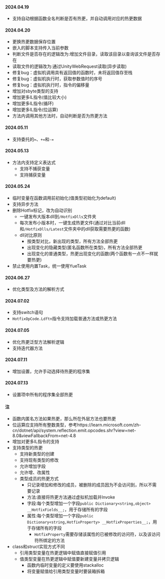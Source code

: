 #### 2024.04.19
- 支持自动根据函数全名判断是否有热更，并自动调用对应的热更数据

#### 2024.04.20
- 更换热更数据保存位置
- 嵌入的脚本支持传入当前参数
- 判断文件是否存在的逻辑改为:增加文件目录，读取该目录以查询该文件是否存在
- 读取文件的逻辑改为:通过UnityWebRequest读取(异步读取)
- 修复bug：虚拟机调用具有返回值的函数时，未将返回值存至栈
- 修复bug：虚拟机执行时，获取参数值时的序号
- 修复bug：虚拟机执行时，指令的偏移量
- 增加对sbyte类型的支持
- 增加更多IL指令(值比较大小)
- 增加更多IL指令(循环)
- 增加更多IL指令(位运算)
- 方法内调用其他方法时，自动判断是否为热更方法

#### 2024.05.11
- 支持委托的`=`、`+=`和`-=`

#### 2024.05.13
- 方法内支持定义表达式
  - 支持不捕获变量
  - 支持捕获变量

#### 2024.05.24
- 临时变量在函数调用前初始化(值类型初始化为default)
- 支持异步方法
- 删除Hotfix标记，改为自动识别
  - 一键发布大版本dll到`/HotfixDlls`文件夹
  - 每次发布小版本时，一键生成热更文件(通过对比当前dll和`/HotfixDlls/Latest`文件夹中的dll获取需要热更的函数)
  - dll对比原则
    - 按类型对比，新出现的类型，所有方法全部热更
    - 出现变化的隐藏类型(匿名函数所在类型)，所有方法全部热更
    - 出现变化的普通类型，热更出现变化的函数(两个函数有一点不一样就要热更)
- 禁止使用内置Task，统一使用YueTask

#### 2024.06.27
- 优化类型及方法的解析方式

#### 2024.07.02
- 支持switch语句
- `HotfixOpCode.Ldftn`指令支持加载普通方法或热更方法

#### 2024.07.05
- 优化热更泛型方法解析逻辑
- 支持迭代器方法

#### 2024.07.11
- 增加设置，允许手动选择待热更的程序集

#### 2024.07.13
- 设置项中所有的程序集全部热更

#### 注
- 函数内匿名方法如果热更，那么所在外层方法也要热更
- 位运算应支持所有整数类型，参考https://learn.microsoft.com/zh-cn/dotnet/api/system.reflection.emit.opcodes.shr?view=net-8.0&viewFallbackFrom=net-4.8
- 增加对更多IL指令的支持
- 支持类型的热更
  - 支持新类型的创建
  - 支持现有类型的修改
  - 允许增加字段
  - 允许增、改属性
  - 类型成员的热更方式
    - 只记录增加和修改的成员，被删除的成员因为不会访问到，所以不需要记录
    - 方法:直接将热更方法通过虚拟机加载并Invoke
    - 字段:每个类型增加一个字段`public Dictionary<string,object> __HotfixFields__;`，用于存储所有的字段
    - 属性:每个类型增加一个字段`public Dictionary<string,HotfixProperty> __HotfixProperties__;`，用于存储所有的字段
      - `HotfixProperty`需要存储该属性的已被修改的访问符，以及该访问符所绑定的方法
- class和struct实现方式不同
  - 引用类型变量在热更逻辑中赋值直接赋值引用
  - 值类型变量在热更逻辑中赋值要新建变量并拷贝逻辑
    - 函数内临时变量的定义要使用stackalloc
    - 将变量赋值给引用类型变量时要装箱拆箱
